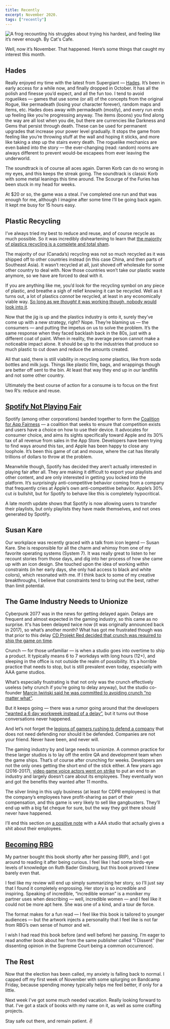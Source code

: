 ```yaml
---
title: Recently
excerpt: November 2020.
tags: ["recently"]
---
```


![A frog recounting his struggles about trying his hardest, and feeling like it’s never enough. By Cat's Cafe.](https://cdn.wonderfulfrog.com/images/e460bb30-2ef1-4a3c-af6d-f7ff9c696bac.jpeg "Mood.")

Well, now it’s November. That happened. Here’s some things that caught my interest this month.

## Hades

Really enjoyed my time with the latest from Supergiant — [Hades][hades]. It’s been in early access for a while now, and finally dropped in October. It has all the polish and finesse you’d expect, and all the fun too. I tend to avoid roguelikes — games that use some (or all) of the concepts from the original Rogue, like permadeath (losing your character forever), random maps and items, etc. Hades does away with permadeath (mostly), and every run ends up feeling like you’re progressing anyway. The items (boons) you find along the way are all lost when you die, but there are currencies like Darkness and Gems that persist through death. These can be used for permanent upgrades that increase your power level gradually. It stops the game from feeling like you’re throwing stuff at the wall and hoping it sticks, and more like taking a step up the stairs every death. The roguelike mechanics are even baked into the story — the ever-changing (read: random) rooms are always different to prevent would-be escapees from ever leaving the underworld.

The soundtrack is of course all aces again. Darren Korb can do no wrong in my eyes, and this keeps the streak going. The soundtrack is classic Korb with some metal leanings this time around. The Scourge of the Furies has been stuck in my head for weeks.

At \$20 or so, the game was a steal. I’ve completed one run and that was enough for me, although I imagine after some time I’ll be going back again. It kept me busy for 15 hours easy.

## Plastic Recycling

I’ve always tried my best to reduce and reuse, and of course recycle as much possible. So it was incredibly disheartening to learn that [the majority of plastics recycling is a complete and total sham][plastics-sham].

The majority of our (Canada’s) recycling was not so much recycled as it was shipped off to other countries instead (in this case China, and then parts of Southeast Asia). It wasn’t recycled at all, just shoved off wholesale for some other country to deal with. Now those countries won’t take our plastic waste anymore, so we have are forced to deal with it.

If you are anything like me, you’d look for the recycling symbol on any piece of plastic, and breathe a sigh of relief knowing it can be recycled. Well as it turns out, a lot of plastics _cannot_ be recycled, at least in any economically viable way. [So long as we _thought_ it was working though, nobody would look into it][recycling-lie].

Now that the jig is up and the plastics industry is onto it, surely they’ve come up with a new strategy, right? Nope. They’re blaming us — the consumers — and putting the impetus on us to solve the problem. It’s the same response when they faced backlash back in the 80s, just with a different coat of paint. When in reality, the average person cannot make a noticeable impact alone. It should be up to the industries that produce so much plastic to cut down and reduce the amounts created.

All that said, there is still viability in recycling _some_ plastics, like from soda bottles and milk jugs. Things like plastic film, bags, and wrappings though are better off sent to the bin. At least that way they end up in _our_ landfills and not some other country.

Ultimately the best course of action for a consume is to focus on the first two R’s: reduce and reuse.

## [Spotify Not Playing Fair][spotify-not-playing-fair]

Spotify (among other corporations) banded together to form the [Coalition for App Fairness][app-fairness-coalition] — a coalition that seeks to ensure that competition exists and users have a choice on how to use their device. It advocates for consumer choice, and aims its sights specifically toward Apple and its 30% tax of all revenue from sales in the App Store. Developers have been trying to find ways around this tax, and Apple has been happy to close any loophole. It’s been this game of cat and mouse, where the cat has literally trillions of dollars to throw at the problem.

Meanwhile though, Spotify has decided they aren’t actually interested in playing fair after all. They are making it difficult to export your playlists and other content, and are only interested in getting you locked into the platform. It’s surprisingly anti-competitive behavior coming from a company that frequently cries at Apple’s own anti-competitive behavior. Apple’s 30% cut _is_ bullshit, but for Spotify to behave like this is completely hypocritical.

A late month update shows that Spotify is now allowing users to transfer their playlists, but only playlists they have made themselves, and not ones generated by Spotify.

## Susan Kare

Our workplace was recently graced with a talk from icon legend — Susan Kare. She is responsible for all the charm and whimsy from one of my favorite operating systems (System 7). It was really great to listen to her recount stories from those days, and dig into her process of how she came up with an icon design. She touched upon the idea of working within constraints (in her early days, she only had access to black and white colors), which resonated with me. If I think back to some of my creative breakthroughs, I believe that constraints tend to bring out the best, rather than limit potential.

## The Game Industry Needs to Unionize

Cyberpunk 2077 was in the news for getting delayed again. Delays are frequent and almost expected in the gaming industry, so this came as no surprise. It's has been delayed twice now (it was originally announced back in 2017), so what’s another month? What has got me frustrated though was that prior to this delay [CD Projekt Red decided that crunch was required to ship the game on time][cyberpunk-crunch].

Crunch — for those unfamiliar — is when a studio goes into overtime to ship a product. It typically means 6 to 7 workdays with long hours (12+), and sleeping in the office is not outside the realm of possibility. It’s a horrible practice that needs to stop, but is still prevalent even today, especially with AAA game studios.

What’s especially frustrating is that not only was the crunch effectively useless (why crunch if you’re going to delay anyway), but the studio co-founder [Marcin Iwiński said he was committed to avoiding crunch “no matter what”][marcin-iwinski].

But it keeps going — there was a rumor going around that the developers [“wanted a 6 day workweek instead of a delay”][6-day-work-week], but it turns out those conversations never happened.

And let’s not forget the [legions of gamers rushing to defend a company][gamers-defending-companies] that does not need defending nor should it be defended. Companies are not your friend. Never have been, and never will.

The gaming industry by and large needs to unionize. A common practice for these larger studios is to lay off the entire QA and development team when the game ships. That’s of course after crunching for weeks. Developers are not the only ones getting the short end of the stick either. A few years ago (2016-2017), [video game voice actors went on strike][voice-actors-strike] to put an end to an industry and largely doesn’t care about its employees. They eventually won and got the benefits they wanted after 11 months.

The silver lining in this ugly business (at least for CDPR employees) is that the company’s employees have profit-sharing as part of their compensation, and this game is very likely to sell like gangbusters. They’ll end up with a big fat cheque for sure, but the way they got there should never have happened.

I’ll end this section on [a positive note][respawn-cares] with a AAA studio that actually gives a shit about their employees.

## [Becoming RBG][becoming-rbg]

My partner bought this book shortly after her passing (RIP), and I got around to reading it after being curious. I feel like I had some birds-eye levels of knowledge on Ruth Bader Ginsburg, but this book proved I knew barely even that.

I feel like my review will end up simply summarizing her story, so I’ll just say that I found it completely engrossing. Her story is so incredible and inspiring. Speaking of incredible, “incredible woman” is a moniker my partner uses when describing — well, incredible women — and I feel like it could not be more apt here. She was one of a kind, and a tour de force.

The format makes for a fun read — I feel like this book is tailored to younger audiences — but the artwork injects a personality that I feel like is not far from RBG’s own sense of humor and wit.

I wish I had read this book before (and well before) her passing. I’m eager to read another book about her from the same publisher called “I Dissent” (her dissenting opinion in the Supreme Court being a common occurrence).

## The Rest

Now that the election has been called, my anxiety is falling back to normal. I capped off my first week of November with some splurging on Bandcamp Friday, because spending money typically helps me feel better, if only for a little.

Next week I've got some much needed vacation. Really looking forward to that. I've got a stack of books with my name on it, as well as some crafting projects.

Stay safe out there, and remain patient. ✌️

[catscafe]: https://www.catscafecomics.com
[hades]: https://www.supergiantgames.com/games/hades/
[plastics-sham]: https://www.npr.org/2020/09/11/912150085/waste-land
[recycling-lie]: https://www.cbc.ca/documentaries/the-passionate-eye/recycling-was-a-lie-a-big-lie-to-sell-more-plastic-industry-experts-say-1.5735618
[spotify-not-playing-fair]: https://mjtsai.com/blog/2020/10/12/spotify-not-playing-fair/
[app-fairness-coalition]: https://appfairness.org/
[cyberpunk-crunch]: https://www.theverge.com/2020/9/29/21494499/cyberpunk-2077-development-crunch-time-cd-projekt-red
[marcin-iwinski]: https://kotaku.com/cd-projekt-red-boss-again-promises-that-cyberpunk-devs-1835518344
[6-day-work-week]: https://twitter.com/jasonschreier/status/1314675754937053185?s=21
[gamers-defending-companies]: https://www.forbes.com/sites/erikkain/2020/10/12/its-time-to-stop-defending-cd-projekt-red-over-cyberpunk-2077-crunch/?sh=2c32039d7e6c
[voice-actors-strike]: https://www.polygon.com/2017/9/25/16363872/video-game-voice-actors-strike-sag-aftra-agreement
[respawn-cares]: https://twitter.com/jonshiring/status/1314304030735179776
[becoming-rbg]: https://www.simonandschuster.com/books/Becoming-RBG/Debbie-Levy/9781534424555

